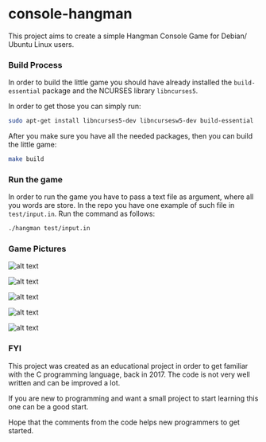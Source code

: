 # console-hangman

This project aims to create a simple Hangman Console Game for Debian/ Ubuntu Linux users.

### Build Process

In order to build the little game you should have already installed the ` build-essential ` package and the NCURSES library ` libncurses5 `.

In order to get those you can simply run:

```bash
sudo apt-get install libncurses5-dev libncursesw5-dev build-essential
```

After you make sure you have all the needed packages, then you can build the little game:

```bash
make build
```

### Run the game

In order to run the game you have to pass a text file as argument, where all you words are store. In the repo you have one example of such file in ` test/input.in `. Run the command as follows:

```bash
./hangman test/input.in
```

### Game Pictures

![alt text](https://drive.google.com/file/d/1-bfnjuuJxX_hx95TmXCz-ENzAT2ZeUXA/view?usp=sharing)

![alt text](https://drive.google.com/file/d/1PFUShtQYURejYSnEISN2wqdiRAmaBhZB/view?usp=sharing)

![alt text](https://drive.google.com/file/d/1gWT8U1gu6TLaeU1KFjcrUSbu5YZQ9qaZ/view?usp=sharing)

![alt text](https://drive.google.com/file/d/1nqvWACB93vteAPnRqo-DLAs_fQmrY19z/view?usp=sharing)

![alt text](https://drive.google.com/file/d/1tOyOCbb_uSsu6cX8jfSurs3MJV8Wgj4A/view?usp=sharing)


### FYI

This project was created as an educational project in order to get familiar with the C programming language, back in 2017. The code is not very well written and can be improved a lot.

If you are new to programming and want a small project to start learning this one can be a good start.

Hope that the comments from the code helps new programmers to get started.